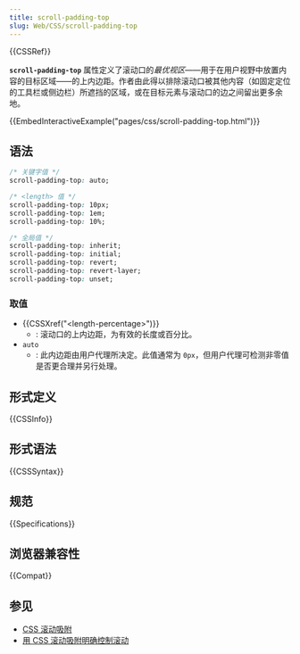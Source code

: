 ```yaml
---
title: scroll-padding-top
slug: Web/CSS/scroll-padding-top
---
```


{{CSSRef}}

**`scroll-padding-top`** 属性定义了滚动口的*最优视区*——用于在用户视野中放置内容的目标区域——的上内边距。作者由此得以排除滚动口被其他内容（如固定定位的工具栏或侧边栏）所遮挡的区域，或在目标元素与滚动口的边之间留出更多余地。

{{EmbedInteractiveExample("pages/css/scroll-padding-top.html")}}

## 语法

```css
/* 关键字值 */
scroll-padding-top: auto;

/* <length> 值 */
scroll-padding-top: 10px;
scroll-padding-top: 1em;
scroll-padding-top: 10%;

/* 全局值 */
scroll-padding-top: inherit;
scroll-padding-top: initial;
scroll-padding-top: revert;
scroll-padding-top: revert-layer;
scroll-padding-top: unset;
```

### 取值

- {{CSSXref("&lt;length-percentage&gt;")}}
  - : 滚动口的上内边距，为有效的长度或百分比。
- `auto`
  - : 此内边距由用户代理所决定。此值通常为 `0px`，但用户代理可检测非零值是否更合理并另行处理。

## 形式定义

{{CSSInfo}}

## 形式语法

{{CSSSyntax}}

## 规范

{{Specifications}}

## 浏览器兼容性

{{Compat}}

## 参见

- [CSS 滚动吸附](/zh-CN/docs/Web/CSS/CSS_scroll_snap)
- [用 CSS 滚动吸附明确控制滚动](https://web.dev/articles/css-scroll-snap)
